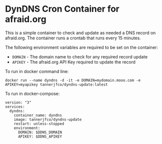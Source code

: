 # DynDNS Cron Container for afraid.org

This is a simple container to check and update as needed a DNS record on afraid.org. The container runs a crontab that runs every 15 minutes.

The following environment variables are required to be set on the container:

- `DOMAIN` - The domain name to check for any required record update
- `APIKEY` - The afraid.org API Key required to update the record

To run in docker command line:

```
docker run --name dyndns -d -it -e DOMAIN=mydomain.mooo.com -e APIKEY=myapikey tannerjfco/dyndns-update:latest
```

To run in docker-compose:

```
version: "3"
services:
  dyndns:
    container_name: dyndns
    image: tannerjfco/dyndns-update
    restart: unless-stopped
    environment:
      DOMAIN: $DDNS_DOMAIN
      APIKEY: $DDNS_APIKEY
```
